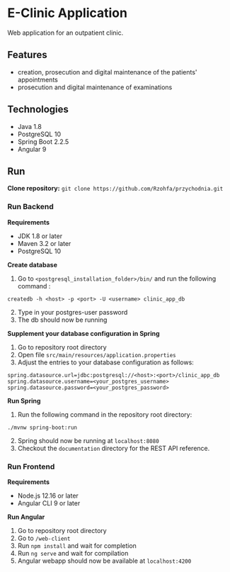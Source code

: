 # E-Clinic Application

Web application for an outpatient clinic. 

## Features

- creation, prosecution and digital maintenance of the patients' appointments
- prosecution and digital maintenance of examinations

## Technologies

- Java 1.8
- PostgreSQL 10
- Spring Boot 2.2.5
- Angular 9

## Run

**Clone repository:** `git clone https://github.com/Rzohfa/przychodnia.git`

### Run Backend

**Requirements**

- JDK 1.8 or later
- Maven 3.2 or later
- PostgreSQL 10


**Create database**

1. Go to `<postgresql_installation_folder>/bin/` and run the following command :

`createdb -h <host> -p <port> -U <username> clinic_app_db`

2. Type in your postgres-user password
3. The db should now be running

**Supplement your database configuration in Spring**

1. Go to repository root directory
2. Open file `src/main/resources/application.properties`
3. Adjust the entries to your database configuration as follows:

```
spring.datasource.url=jdbc:postgresql://<host>:<port>/clinic_app_db
spring.datasource.username=<your_postgres_username>
spring.datasource.password=<your_postgres_password>
```

**Run Spring**

1. Run the following command in the repository root directory:

`./mvnw spring-boot:run`

2. Spring should now be running at `localhost:8080`
3. Checkout the `documentation` directory for the REST API reference.

### Run Frontend

**Requirements**

- Node.js 12.16 or later
- Angular CLI 9 or later

**Run Angular**

1. Go to repository root directory
2. Go to `/web-client`
3. Run `npm install` and wait for completion
4. Run `ng serve` and wait for compilation
5. Angular webapp should now be available at `localhost:4200` 
